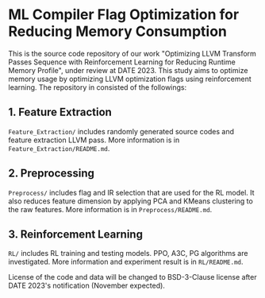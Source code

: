 # ML Compiler Flag Optimization for Reducing Memory Consumption

This is the source code repository of our work "Optimizing LLVM Transform Passes Sequence with Reinforcement Learning for Reducing Runtime Memory Profile", under review at DATE 2023. This study aims to optimize memory usage by optimizing LLVM optimization flags using reinforcement learning. The repository in consisted of the followings:

## 1. Feature Extraction

`Feature_Extraction/` includes randomly generated source codes and feature extraction LLVM pass. More information is in `Feature_Extraction/README.md`.

## 2. Preprocessing

`Preprocess/` includes flag and IR selection that are used for the RL model. It also reduces feature dimension by applying PCA and KMeans clustering to the raw features. More information is in `Preprocess/README.md`.

## 3. Reinforcement Learning

`RL/` includes RL training and testing models. PPO, A3C, PG algorithms are investigated. More information and experiment result is in `RL/README.md`.

License of the code and data will be changed to BSD-3-Clause license after DATE 2023's notification (November expected).
